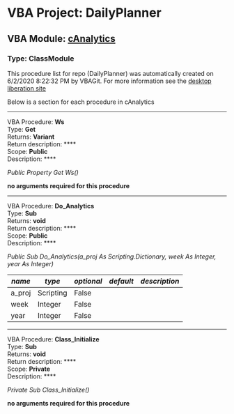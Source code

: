 # VBA Project: **DailyPlanner**
## VBA Module: **[cAnalytics](/scripts/cAnalytics.cls "source is here")**
### Type: ClassModule  

This procedure list for repo (DailyPlanner) was automatically created on 6/2/2020 8:22:32 PM by VBAGit.
For more information see the [desktop liberation site](http://ramblings.mcpher.com/Home/excelquirks/drivesdk/gettinggithubready "desktop liberation")

Below is a section for each procedure in cAnalytics

---
VBA Procedure: **Ws**  
Type: **Get**  
Returns: **Variant**  
Return description: ****  
Scope: **Public**  
Description: ****  

*Public Property Get Ws()*  

**no arguments required for this procedure**


---
VBA Procedure: **Do_Analytics**  
Type: **Sub**  
Returns: **void**  
Return description: ****  
Scope: **Public**  
Description: ****  

*Public Sub Do_Analytics(a_proj As Scripting.Dictionary, week As Integer, year As Integer)*  

*name*|*type*|*optional*|*default*|*description*
---|---|---|---|---
a_proj|Scripting|False||
week|Integer|False||
year|Integer|False||


---
VBA Procedure: **Class_Initialize**  
Type: **Sub**  
Returns: **void**  
Return description: ****  
Scope: **Private**  
Description: ****  

*Private Sub Class_Initialize()*  

**no arguments required for this procedure**
